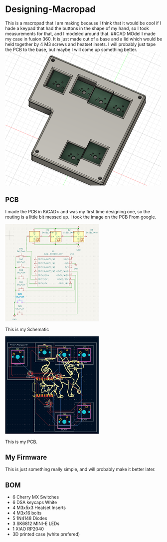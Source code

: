 # Designing-Macropad
This is a macropad that I am making because I think that it would be cool if I hade a keypad that had the buttons in the shape of my hand, so I took measurements for that, and I modeled around that.
##CAD MOdel
I made my case in fusion 360. It is just made out of a base and a lid which would be held together by 4 M3 screws and heatset insets. I will probably just tape the PCB to the base, but maybe I will come up something better.
<img src=images/CAD.png alt="Model" width="500"/>
## PCB
I made the PCB in KiCAD< and was my first time designing one, so the routing is a little bit messed up. I took the image on the PCB From google.

<img src=images/Schematic.png alt="Schematic" width="300"/>

This is my Schematic

<img src=images/PCB.png alt="PCB" width="300"/>

This is my PCB.
## My Firmware
This is just something really simple, and will probably make it better later.
## BOM
- 6 Cherry MX Switches
- 6 DSA keycaps White
- 4 M3x5x3 Heatset Inserts
- 4 M3x16 bolts
- 5 1N4148 Diodes
- 3 SK6812 MINI-E LEDs
- 1 XIAO RP2040
- 3D printed case (white prefered)

